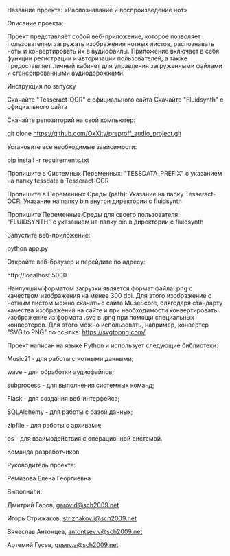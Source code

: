 Название проекта:
«Распознавание и воспроизведение нот»

Описание проекта:

Проект представляет собой веб-приложение, которое позволяет пользователям загружать изображения нотных листов, распознавать ноты и конвертировать их в аудиофайлы. Приложение включает в себя функции регистрации и авторизации пользователей, а также предоставляет личный кабинет для управления загруженными файлами и сгенерированными аудиодорожками.

Инструкция по запуску

Скачайте "Tesseract-OCR" с официального сайта
Скачайте "Fluidsynth" с официального сайта

Скачайте репозиторий на свой компьютер:

git clone https://github.com/OxXity/preproff_audio_project.git

Установите все необходимые зависимости:

pip install -r requirements.txt

Пропишите в Системных Переменных:
"TESSDATA_PREFIX" с указанием на папку tessdata в Tesseract-OCR

Пропишите в Переменных Среды (path):
Указание на папку Tesseract-OCR;
Указание на папку bin внутри директории с fluidsynth

Пропишите Переменные Среды для своего пользователя:
"FLUIDSYNTH" с указанием на папку bin в директории с fluidsynth

Запустите веб-приложение:

python app.py

Откройте веб-браузер и перейдите по адресу:

http://localhost:5000

Наилучшим форматом загрузки является формат файла .png с качеством изображения на менее 300 dpi. Для этого изображение с нотным листом можно скачать с сайта MuseScore, блягодаря стандарту качества изображений на сайте и при необходимости конвертировать изображение из формата .svg в .png при помощи специальных конвертеров. Для этого можно использовать, например, конвертер "SVG to PNG" по ссылке: https://svgtopng.com/

Проект написан на языке Python и использует следующие библиотеки:

Music21 - для работы с нотными данными;

wave - для обработки аудиофайлов;

subprocess - для выполнения системных команд;

Flask - для создания веб-интерфейса;

SQLAlchemy - для работы с базой данных;

zipfile - для работы с архивами;

os - для взаимодействия с операционной системой.

Команда разработчиков:

Руководитель проекта:

Ремизова Елена Георгиевна

Выполнили:

Дмитрий Гаров, garov.d@sch2009.net

Игорь Стрижаков, strizhakov.i@sch2009.net

Вячеслав Антонцев, antontsev.v@sch2009.net

Артемий Гусев, gusev.a@sch2009.net
